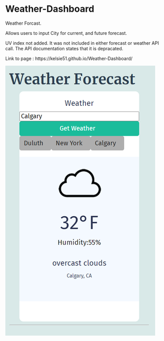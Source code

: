 # Weather-Dashboard
</p> Weather Forcast.
</P> Allows users to input City for current, and future forecast.
</p> UV index not added. It was not included in either forecast or weather API call. The API documentation states that it is depracated.

</p> Link to  page : https://kelsie51.github.io/Weather-Dashboard/ <p>
  
![Screenshot](/wdash.PNG)

